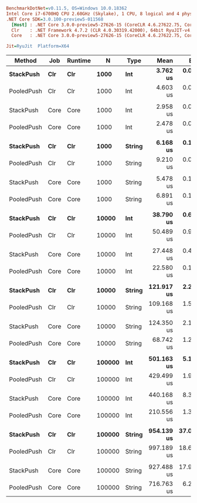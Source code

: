 ``` ini

BenchmarkDotNet=v0.11.5, OS=Windows 10.0.18362
Intel Core i7-6700HQ CPU 2.60GHz (Skylake), 1 CPU, 8 logical and 4 physical cores
.NET Core SDK=3.0.100-preview5-011568
  [Host] : .NET Core 3.0.0-preview5-27626-15 (CoreCLR 4.6.27622.75, CoreFX 4.700.19.22408), 64bit RyuJIT
  Clr    : .NET Framework 4.7.2 (CLR 4.0.30319.42000), 64bit RyuJIT-v4.8.3801.0
  Core   : .NET Core 3.0.0-preview5-27626-15 (CoreCLR 4.6.27622.75, CoreFX 4.700.19.22408), 64bit RyuJIT

Jit=RyuJit  Platform=X64  

```
|     Method |  Job | Runtime |      N |   Type |       Mean |      Error |     StdDev | Ratio | RatioSD |    Gen 0 |    Gen 1 |    Gen 2 | Allocated |
|----------- |----- |-------- |------- |------- |-----------:|-----------:|-----------:|------:|--------:|---------:|---------:|---------:|----------:|
|  **StackPush** |  **Clr** |     **Clr** |   **1000** |    **Int** |   **3.762 us** |  **0.0524 us** |  **0.0490 us** |  **1.00** |    **0.00** |   **2.6855** |        **-** |        **-** |    **8459 B** |
| PooledPush |  Clr |     Clr |   1000 |    Int |   4.603 us |  0.0787 us |  0.0736 us |  1.22 |    0.02 |   0.0153 |        - |        - |      56 B |
|            |      |         |        |        |            |            |            |       |         |          |          |          |           |
|  StackPush | Core |    Core |   1000 |    Int |   2.958 us |  0.0559 us |  0.0523 us |  1.00 |    0.00 |   2.6817 |        - |        - |    8424 B |
| PooledPush | Core |    Core |   1000 |    Int |   2.478 us |  0.0356 us |  0.0333 us |  0.84 |    0.02 |   0.0153 |        - |        - |      56 B |
|            |      |         |        |        |            |            |            |       |         |          |          |          |           |
|  **StackPush** |  **Clr** |     **Clr** |   **1000** | **String** |   **6.168 us** |  **0.1126 us** |  **0.1053 us** |  **1.00** |    **0.00** |   **5.2872** |        **-** |        **-** |   **16662 B** |
| PooledPush |  Clr |     Clr |   1000 | String |   9.210 us |  0.0726 us |  0.0679 us |  1.49 |    0.03 |   0.0153 |        - |        - |      56 B |
|            |      |         |        |        |            |            |            |       |         |          |          |          |           |
|  StackPush | Core |    Core |   1000 | String |   5.478 us |  0.1083 us |  0.1064 us |  1.00 |    0.00 |   5.2872 |        - |        - |   16600 B |
| PooledPush | Core |    Core |   1000 | String |   6.891 us |  0.1037 us |  0.0970 us |  1.26 |    0.03 |   0.0153 |        - |        - |      56 B |
|            |      |         |        |        |            |            |            |       |         |          |          |          |           |
|  **StackPush** |  **Clr** |     **Clr** |  **10000** |    **Int** |  **38.790 us** |  **0.6131 us** |  **0.5735 us** |  **1.00** |    **0.00** |  **41.6260** |        **-** |        **-** |  **131606 B** |
| PooledPush |  Clr |     Clr |  10000 |    Int |  50.489 us |  0.9890 us |  0.9713 us |  1.30 |    0.03 |        - |        - |        - |      56 B |
|            |      |         |        |        |            |            |            |       |         |          |          |          |           |
|  StackPush | Core |    Core |  10000 |    Int |  27.448 us |  0.4812 us |  0.4501 us |  1.00 |    0.00 |  41.6565 |        - |        - |  131400 B |
| PooledPush | Core |    Core |  10000 |    Int |  22.580 us |  0.1909 us |  0.1786 us |  0.82 |    0.02 |        - |        - |        - |      56 B |
|            |      |         |        |        |            |            |            |       |         |          |          |          |           |
|  **StackPush** |  **Clr** |     **Clr** |  **10000** | **String** | **121.917 us** |  **2.2132 us** |  **2.0702 us** |  **1.00** |    **0.00** |  **41.5039** |  **41.5039** |  **41.5039** |  **262700 B** |
| PooledPush |  Clr |     Clr |  10000 | String | 109.168 us |  1.5204 us |  1.4222 us |  0.90 |    0.02 |        - |        - |        - |      57 B |
|            |      |         |        |        |            |            |            |       |         |          |          |          |           |
|  StackPush | Core |    Core |  10000 | String | 124.350 us |  2.1401 us |  2.0019 us |  1.00 |    0.00 |  41.5039 |  41.5039 |  41.5039 |  262456 B |
| PooledPush | Core |    Core |  10000 | String |  68.742 us |  1.2986 us |  1.3895 us |  0.55 |    0.01 |        - |        - |        - |      56 B |
|            |      |         |        |        |            |            |            |       |         |          |          |          |           |
|  **StackPush** |  **Clr** |     **Clr** | **100000** |    **Int** | **501.163 us** |  **5.1679 us** |  **4.8340 us** |  **1.00** |    **0.00** | **168.9453** | **127.9297** | **126.9531** | **1051559 B** |
| PooledPush |  Clr |     Clr | 100000 |    Int | 429.499 us |  1.9748 us |  1.5418 us |  0.86 |    0.01 |        - |        - |        - |      60 B |
|            |      |         |        |        |            |            |            |       |         |          |          |          |           |
|  StackPush | Core |    Core | 100000 |    Int | 440.168 us |  8.3184 us |  8.5423 us |  1.00 |    0.00 | 170.4102 | 127.9297 | 127.9297 | 1049588 B |
| PooledPush | Core |    Core | 100000 |    Int | 210.556 us |  1.3272 us |  1.1083 us |  0.48 |    0.01 |        - |        - |        - |      56 B |
|            |      |         |        |        |            |            |            |       |         |          |          |          |           |
|  **StackPush** |  **Clr** |     **Clr** | **100000** | **String** | **954.139 us** | **37.0706 us** | **36.4083 us** |  **1.00** |    **0.00** | **160.1563** | **119.1406** | **119.1406** | **2100279 B** |
| PooledPush |  Clr |     Clr | 100000 | String | 997.189 us | 18.6319 us | 19.1336 us |  1.05 |    0.05 |        - |        - |        - |      64 B |
|            |      |         |        |        |            |            |            |       |         |          |          |          |           |
|  StackPush | Core |    Core | 100000 | String | 927.488 us | 17.9152 us | 16.7579 us |  1.00 |    0.00 | 194.3359 | 153.3203 | 152.3438 | 2098426 B |
| PooledPush | Core |    Core | 100000 | String | 716.763 us |  6.2218 us |  5.8199 us |  0.77 |    0.02 |        - |        - |        - |      56 B |
